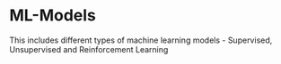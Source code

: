 # ML-Models
This includes different types of machine learning models - Supervised, Unsupervised and  Reinforcement Learning
